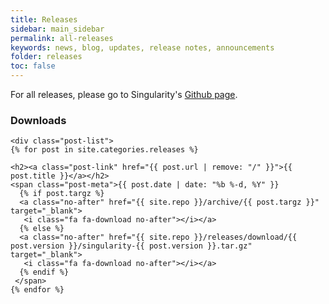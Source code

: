 ```yaml
---
title: Releases
sidebar: main_sidebar
permalink: all-releases
keywords: news, blog, updates, release notes, announcements
folder: releases
toc: false
---
```


<p>For all releases, please go to Singularity's <a href="https://github.com/singularityware/singularity/releases" target="_blank">Github page</a>.</p>

### Downloads

<div class="home">

    <div class="post-list">
    {% for post in site.categories.releases %}

    <h2><a class="post-link" href="{{ post.url | remove: "/" }}">{{ post.title }}</a></h2>
    <span class="post-meta">{{ post.date | date: "%b %-d, %Y" }} 
      {% if post.targz %}
      <a class="no-after" href="{{ site.repo }}/archive/{{ post.targz }}" target="_blank">
       <i class="fa fa-download no-after"></i></a>
      {% else %}
      <a class="no-after" href="{{ site.repo }}/releases/download/{{ post.version }}/singularity-{{ post.version }}.tar.gz" target="_blank">
       <i class="fa fa-download no-after"></i></a>
      {% endif %}
     </span>
    {% endfor %}

</div>
